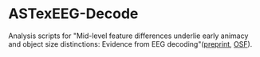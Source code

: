 # ASTexEEG-Decode

Analysis scripts for "Mid-level feature differences underlie early animacy and object size distinctions: Evidence from EEG decoding"([preprint](https://www.biorxiv.org/content/10.1101/2022.01.12.475180v1), [OSF](https://osf.io/mxrge/)). 

